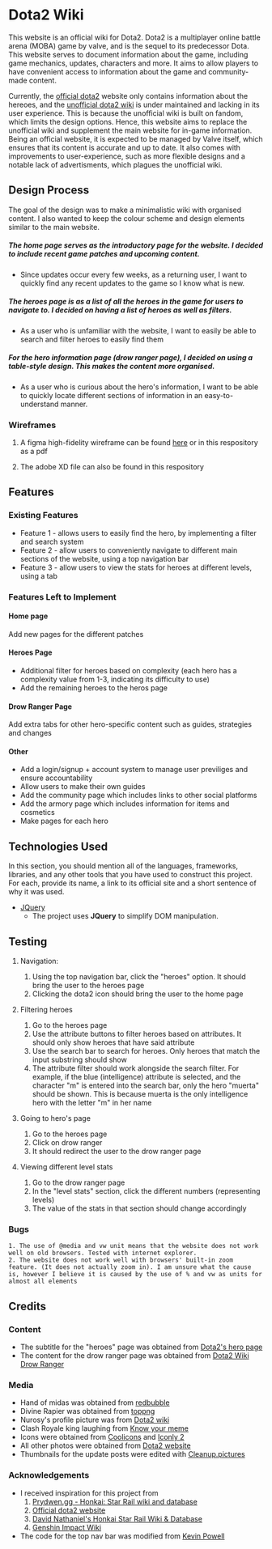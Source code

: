 # Dota2 Wiki

This website is an official wiki for Dota2. Dota2 is a multiplayer online battle arena (MOBA) game by valve, and is the sequel to its predecessor Dota. This website serves to document information about the game, including game mechanics, updates, characters and more. It aims to allow players to have convenient access to information about the game and community-made content. 

Currently, the [official dota2](https://www.dota2.com/home) website only contains information about the hereoes, and the [unofficial dota2 wiki](https://dota2.fandom.com/wiki/Dota_2_Wiki) is under maintained and lacking in its user experience. This is because the unofficial wiki is built on fandom, which limits the design options. Hence, this website aims to replace the unofficial wiki and supplement the main website for in-game information. Being an official website, it is expected to be managed by Valve itself, which ensures that its content is accurate and up to date. It also comes with improvements to user-experience, such as more flexible designs and a notable lack of advertisments, which plagues the unofficial wiki.

## Design Process
 
The goal of the design was to make a minimalistic wiki with organised content. I also wanted to keep the colour scheme and design elements similar to the main website.

##### The home page serves as the introductory page for the website. I decided to include recent game patches and upcoming content. 
- Since updates occur every few weeks, as a returning user, I want to quickly find any recent updates to the game so I know what is new.

##### The heroes page is as a list of all the heroes in the game for users to navigate to. I decided on having a list of heroes as well as filters.
- As a user who is unfamiliar with the website, I want to easily be able to search and filter heroes to easily find them

##### For the hero information page (drow ranger page), I decided on using a table-style design. This makes the content more organised.
- As a user who is curious about the hero's information, I want to be able to quickly locate different sections of information in an easy-to-understand manner.


### Wireframes
1. A figma high-fidelity wireframe can be found [here](https://www.figma.com/file/z5IDi21uUzYACzDcgAW1j6/FED-S10255731-Assignment-1) or in this respository as a pdf

2. The adobe XD file can also be found in this respository

## Features

 
### Existing Features
- Feature 1 - allows users to easily find the hero, by implementing a filter and search system
- Feature 2 - allow users to conveniently navigate to different main sections of the website, using a top navigation bar
- Feature 3 - allow users to view the stats for heroes at different levels, using a tab


### Features Left to Implement

#### Home page
Add new pages for the different patches
#### Heroes Page
- Additional filter for heroes based on complexity (each hero has a complexity value from 1-3, indicating its difficulty to use)
- Add the remaining heroes to the heros page

#### Drow Ranger Page
Add extra tabs for other hero-specific content such as guides, strategies and changes

#### Other
- Add a login/signup + account system to manage user previliges and ensure accountability
- Allow users to make their own guides
- Add the community page which includes links to other social platforms
- Add the armory page which includes information for items and cosmetics
- Make pages for each hero


## Technologies Used

In this section, you should mention all of the languages, frameworks, libraries, and any other tools that you have used to construct this project. For each, provide its name, a link to its official site and a short sentence of why it was used.

- [JQuery](https://jquery.com)
    - The project uses **JQuery** to simplify DOM manipulation.


## Testing

1. Navigation:
    1. Using the top navigation bar, click the "heroes" option. It should bring the user to the heroes page
    2. Clicking the dota2 icon should bring the user to the home page


2. Filtering heroes
    1. Go to the heroes page
    2. Use the attribute buttons to filter heroes based on attributes. It should only show heroes that have said attribute
    3. Use the search bar to search for heroes. Only heroes that match the input substring should show
    4. The attribute filter should work alongside the search filter. For example, if the blue (intelligence) attribute is selected, and the character "m" is entered into the search bar, only the hero "muerta" should be shown. This is because muerta is the only intelligence hero with the letter "m" in her name

3. Going to hero's page
    1. Go to the heroes page
    2. Click on drow ranger
    3. It should redirect the user to the drow ranger page

4. Viewing different level stats
    1. Go to the drow ranger page
    2. In the "level stats" section, click the different numbers (representing levels)
    3. The value of the stats in that section should change accordingly

### Bugs
    1. The use of @media and vw unit means that the website does not work well on old browsers. Tested with internet explorer.
    2. The website does not work well with browsers' built-in zoom feature. (It does not actually zoom in). I am unsure what the cause is, however I believe it is caused by the use of % and vw as units for almost all elements


## Credits

### Content
- The subtitle for the "heroes" page was obtained from [Dota2's hero page](https://www.dota2.com/heroes)
- The content for the drow ranger page was obtained from [Dota2 Wiki Drow Ranger](https://dota2.fandom.com/wiki/Drow_Ranger)

### Media
- Hand of midas was obtained from [redbubble](https://www.redbubble.com/i/photographic-print/Hand-of-Midas-by-alexpng/40267233.6Q0TX)
- Divine Rapier was obtained from [toppng](https://toppng.com/free-image/dota2-sticker-items-dota-2-divine-PNG-free-PNG-Images_210164)
- Nurosy's profile picture was from [Dota2 wiki](https://dota2.fandom.com/wiki/Drow_Ranger/Lore#Main)
- Clash Royale king laughing from [Know your meme](https://knowyourmeme.com/memes/clash-royale-king-laughing-he-he-he-haw)
- Icons were obtained from [Coolicons](https://www.figma.com/community/file/800815864899415771/coolicons-free-iconset) and [Iconly 2](https://www.figma.com/community/file/996610000954670629)
- All other photos were obtained from [Dota2 website](https://www.dota2.com)
- Thumbnails for the update posts were edited with [Cleanup.pictures](https://cleanup.pictures/)


### Acknowledgements

- I received inspiration for this project from 
    1. [Prydwen.gg - Honkai: Star Rail wiki and database](https://www.prydwen.gg/star-rail/)
    2. [Official dota2 website](www.dota2.com) 
    3. [David Nathaniel's Honkai Star Rail Wiki & Database](https://dribbble.com/shots/22782088-Honkai-Star-Rail-Wiki-Database)
    4. [Genshin Impact Wiki](https://wiki.hoyolab.com/pc/genshin/home) 
- The code for the top nav bar was modified from [Kevin Powell](https://www.youtube.com/watch?v=8QKOaTYvYUA)
